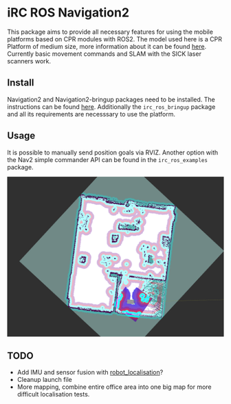 # iRC ROS Navigation2 
This package aims to provide all necessary features for using the mobile platforms based on CPR modules with ROS2. The model used here is a CPR Platform of medium size, more information about it can be found [here](https://cpr-robots.com/servicerobotics#mobileplatformmedium). Currently basic movement commands and SLAM with the SICK laser scanners work.

## Install
Navigation2 and Navigation2-bringup packages need to be installed. The instructions can be found [here](https://navigation.ros.org/build_instructions/index.html). Additionally the `irc_ros_bringup` package and all its requirements are necesssary to use the platform.

## Usage
It is possible to manually send position goals via RVIZ. Another option with the Nav2 simple commander API can be found in the `irc_ros_examples` package.

![A SLAM test run](doc/slam.png)

## TODO
 - Add IMU and sensor fusion with [robot_localisation](http://docs.ros.org/en/noetic/api/robot_localization/html/index.html)?
 - Cleanup launch file
 - More mapping, combine entire office area into one big map for more difficult localisation tests.
